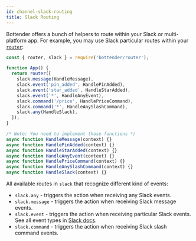```yaml
---
id: channel-slack-routing
title: Slack Routing
---
```


Bottender offers a bunch of helpers to route within your Slack or multi-platform app. For example, you may use Slack particular routes within your [`router`](the-basics-routing.md):

```js
const { router, slack } = require('bottender/router');

function App() {
  return router([
    slack.message(HandleMessage),
    slack.event('pin_added', HandlePinAdded),
    slack.event('star_added', HandleStarAdded),
    slack.event('*', HandleAnyEvent),
    slack.command('/price', HandlePriceCommand),
    slack.command('*', HandleAnySlashCommand),
    slack.any(HandleSlack),
  ]);
}

/* Note: You need to implement those functions */
async function HandleMessage(context) {}
async function HandlePinAdded(context) {}
async function HandleStarAdded(context) {}
async function HandleAnyEvent(context) {}
async function HandlePriceCommand(context) {}
async function HandleAnySlashCommand(context) {}
async function HandleSlack(context) {}
```

All available routes in `slack` that recognize different kind of events:

- `slack.any` - triggers the action when receiving any Slack events.
- `slack.message` - triggers the action when receiving Slack message events.
- `slack.event` - triggers the action when receiving particular Slack events. See all event types in [Slack docs](https://api.slack.com/events).
- `slack.command` - triggers the action when receiving Slack slash command events.
